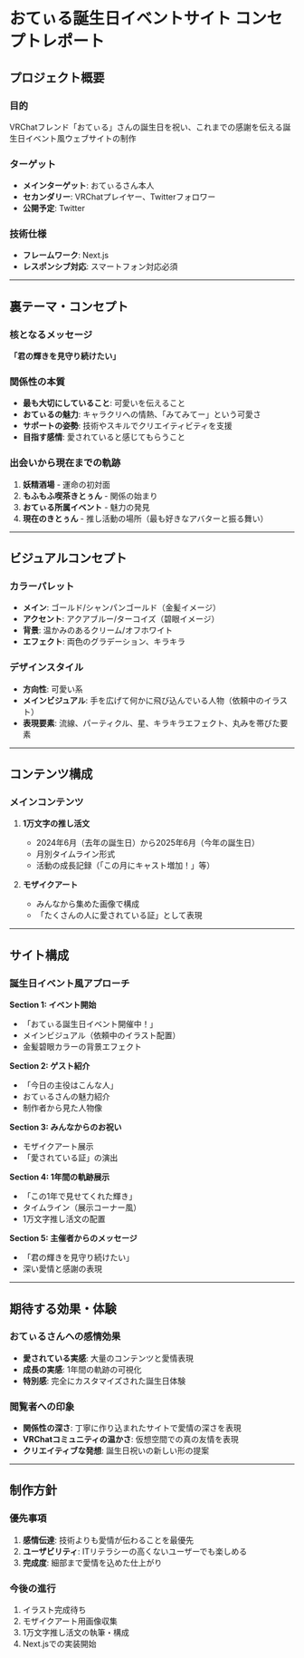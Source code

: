 # おてぃる誕生日イベントサイト コンセプトレポート

## プロジェクト概要

### 目的

VRChatフレンド「おてぃる」さんの誕生日を祝い、これまでの感謝を伝える誕生日イベント風ウェブサイトの制作

### ターゲット

- **メインターゲット**: おてぃるさん本人
- **セカンダリー**: VRChatプレイヤー、Twitterフォロワー
- **公開予定**: Twitter

### 技術仕様

- **フレームワーク**: Next.js
- **レスポンシブ対応**: スマートフォン対応必須

---

## 裏テーマ・コンセプト

### 核となるメッセージ

**「君の輝きを見守り続けたい」**

### 関係性の本質

- **最も大切にしていること**: 可愛いを伝えること
- **おてぃるの魅力**: キャラクリへの情熱、「みてみてー」という可愛さ
- **サポートの姿勢**: 技術やスキルでクリエイティビティを支援
- **目指す感情**: 愛されていると感じてもらうこと

### 出会いから現在までの軌跡

1. **妖精酒場** - 運命の初対面
2. **もふもふ喫茶きとぅん** - 関係の始まり
3. **おてぃる所属イベント** - 魅力の発見
4. **現在のきとぅん** - 推し活動の場所（最も好きなアバターと振る舞い）

---

## ビジュアルコンセプト

### カラーパレット

- **メイン**: ゴールド/シャンパンゴールド（金髪イメージ）
- **アクセント**: アクアブルー/ターコイズ（碧眼イメージ）
- **背景**: 温かみのあるクリーム/オフホワイト
- **エフェクト**: 両色のグラデーション、キラキラ

### デザインスタイル

- **方向性**: 可愛い系
- **メインビジュアル**: 手を広げて何かに飛び込んでいる人物（依頼中のイラスト）
- **表現要素**: 流線、パーティクル、星、キラキラエフェクト、丸みを帯びた要素

---

## コンテンツ構成

### メインコンテンツ

1. **1万文字の推し活文**

   - 2024年6月（去年の誕生日）から2025年6月（今年の誕生日）
   - 月別タイムライン形式
   - 活動の成長記録（「この月にキャスト増加！」等）

2. **モザイクアート**
   - みんなから集めた画像で構成
   - 「たくさんの人に愛されている証」として表現

---

## サイト構成

### 誕生日イベント風アプローチ

**Section 1: イベント開始**

- 「おてぃる誕生日イベント開催中！」
- メインビジュアル（依頼中のイラスト配置）
- 金髪碧眼カラーの背景エフェクト

**Section 2: ゲスト紹介**

- 「今日の主役はこんな人」
- おてぃるさんの魅力紹介
- 制作者から見た人物像

**Section 3: みんなからのお祝い**

- モザイクアート展示
- 「愛されている証」の演出

**Section 4: 1年間の軌跡展示**

- 「この1年で見せてくれた輝き」
- タイムライン（展示コーナー風）
- 1万文字推し活文の配置

**Section 5: 主催者からのメッセージ**

- 「君の輝きを見守り続けたい」
- 深い愛情と感謝の表現

---

## 期待する効果・体験

### おてぃるさんへの感情効果

- **愛されている実感**: 大量のコンテンツと愛情表現
- **成長の実感**: 1年間の軌跡の可視化
- **特別感**: 完全にカスタマイズされた誕生日体験

### 閲覧者への印象

- **関係性の深さ**: 丁寧に作り込まれたサイトで愛情の深さを表現
- **VRChatコミュニティの温かさ**: 仮想空間での真の友情を表現
- **クリエイティブな発想**: 誕生日祝いの新しい形の提案

---

## 制作方針

### 優先事項

1. **感情伝達**: 技術よりも愛情が伝わることを最優先
2. **ユーザビリティ**: ITリテラシーの高くないユーザーでも楽しめる
3. **完成度**: 細部まで愛情を込めた仕上がり

### 今後の進行

1. イラスト完成待ち
2. モザイクアート用画像収集
3. 1万文字推し活文の執筆・構成
4. Next.jsでの実装開始
